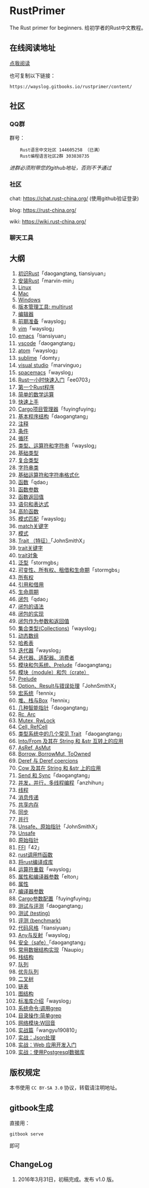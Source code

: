 # RustPrimer
The Rust primer for beginners.
给初学者的Rust中文教程。

## 在线阅读地址

[点我阅读](https://wayslog.gitbooks.io/rustprimer/content/)

也可复制以下链接：

```
https://wayslog.gitbooks.io/rustprimer/content/
```

## 社区

### QQ群

群号：
```
    Rust语言中文社区 144605258 （已满）
    Rust编程语言社区2群 303838735
```

*进群必须附带您的github地址，否则不予通过*

### 社区

chat: https://chat.rust-china.org/ (使用github验证登录)

blog: https://rust-china.org/

wiki: https://wiki.rust-china.org/

### 聊天工具

## 大纲

1. [初识Rust](./01-1st-glance/README.md)「daogangtang, tiansiyuan」
2. [安装Rust](./02-install/02-00-preface.md)「marvin-min」
  1. [Linux](./02-install/02-01-install_rust_on_linux.md)
  2. [Mac](./02-install/02-02-install_rust_on_mac_os.md)
  3. [Windows](./02-install/02-03-install_rust_on_windows.md)
  4. [版本管理工具: multirust](./02-install/02-04-multirust.md)
3. [编辑器](./03-editors/03-00-preface.md)
  1. [前期准备](./03-editors/03-01-before.md)「wayslog」
  1. [vim](./03-editors/03-02-vim.md)「wayslog」
  2. [emacs](./03-editors/03-03-emacs.md)「tiansiyuan」
  3. [vscode](./03-editors/03-04-vscode.md)「daogangtang」
  4. [atom](./03-editors/03-05-atom.md)「wayslog」
  6. [sublime](./03-editors/03-06-sublime.md)「domty」
  7. [visual studio](./03-editors/03-07-visualstudio.md)「marvinguo」
  9. [spacemacs](./03-editors/03-10-spacemacs.md)「wayslog」
4. [Rust一小时快速入门](./04-quickstart/04-00-intro.md)「ee0703」
  1. [第一个Rust程序](./04-quickstart/04-01-hello-world.md)
  2. [简单的数学运算](./04-quickstart/04-02-basic-math.md)
  3. [快速上手](./04-quickstart/04-03-cheet-sheet.md)  
5. [Cargo项目管理器](./05-cargo-projects-manager/05-cargo-projects-manager.md)「fuyingfuying」
6. [基本程序结构](./06-flow/06-00-preface.md)「daogangtang」
  1. [注释](./06-flow/06-01-comment.md)
  2. [条件](./06-flow/06-02-condition.md)
  3. [循环](./06-flow/06-03-repeatition.md)
7. [类型、运算符和字符串](07-type/07-00-preface.md)「wayslog」
  1. [基础类型](07-type/07-01-types.md)
  2. [复合类型](07-type/07-02-compound-types.md)
  2. [字符串类](07-type/07-03-strings.md)
  4. [基础运算符和字符串格式化](07-type/07-04-operator-and-format.md)
8. [函数](./08-function/08-00-overview.md)「qdao」
  1. [函数参数](./08-function/08-01-arguement.md)
  2. [函数返回值](./08-function/08-02-return_value.md)
  3. [语句和表达式](08-function/08-03-statement_expression.md)
  4. [高阶函数](08-function/08-04-high_order_function.md)
9. [模式匹配](09-match/09-00-overview.md)「wayslog」
  1. [match关键字](09-match/09-01-match.md)
  2. [模式](09-match/09-02-pattern.md)
10. [Trait （特征）](10-trait/10-00-overview.md)「JohnSmithX」
  1. [trait关键字](10-trait/10-01-trait.md)
  2. [trait对象](10-trait/10-02-trait-object.md)
11. [泛型](11-generics/11-01-generics.md)「stormgbs」
12. [可变性、所有权、租借和生命期](12-ownership-system/12-00-ownership_system.md)「stormgbs」
  1. [所有权](12-ownership-system/12-01-ownership.md)
  2. [引用和借用](12-ownership-system/12-02-borrowing_references.md)
  3. [生命周期](12-ownership-system/12-03-lifetimes.md)
13. [闭包](13-closure/13-00-overview.md)「qdao」
  1. [闭包的语法](13-closure/13-01-syntax.md)
  2. [闭包的实现](13-closure/13-02-implementation.md)
  3. [闭包作为参数和返回值](13-closure/13-03-as_argument_return_value.md)
14. [集合类型(Collections)](14-collections/14-00-overview.md)「wayslog」
  1. [动态数组](14-collections/14-01-vec.md)
  2. [哈希表](14-collections/14-02-hashmap.md)
15. [迭代器](15-iterator/15-00-overview.md)「wayslog」
  1. [迭代器、适配器、消费者](15-iterator/15-01-iterator.md)
16. [模块和包系统、Prelude](16-modules/16-00-preface.md)「daogangtang」
  1. [模块（module）和包（crate）](16-modules/16-01-module.md)
  2. [Prelude](16-modules/16-02-prelude.md)
17. [Option、Result与错误处理](17-error-handling/17-01-option-result.md)「JohnSmithX」
18. [宏系统](18-macro/18-01-macro.md)「tennix」
19. [堆、栈与Box](./19-heap-stack/heap-stack.md)「tennix」
20. [几种智能指针](./20-rcarc/20-00-preface.md)「daogangtang」
  1. [Rc, Arc](./20-rcarc/20-01-rcarc.md)
  2. [Mutex, RwLock](./20-rcarc/20-02-mutex.md)
  3. [Cell, RefCell](./20-rcarc/20-03-cell.md)
21. [类型系统中的几个常见 Trait](./21-intoborrow/21-00-preface.md) 「daogangtang」
  1. [Into/From 及其在 String 和 &str 互转上的应用](./21-intoborrow/21-01-into.md)
  2. [AsRef, AsMut](./21-intoborrow/21-02-asref.md)
  3. [Borrow, BorrowMut, ToOwned](./21-intoborrow/21-03-borrow.md)
  4. [Deref 与 Deref coercions](./21-intoborrow/21-04-deref.md)
  5. [Cow 及其在 String 和 &str 上的应用](./21-intoborrow/21-05-cow.md)
22. [Send 和 Sync](./22-marker/21-01-sendsync.md)「daogangtang」
23. [并发，并行，多线程编程](./23-concurrency-parallel-threads/23-00-preface.md)「anzhihun」
  1. [线程](./23-concurrency-parallel-threads/23-01-thread.md)
  2. [消息传递](./23-concurrency-parallel-threads/23-02-message-passing.md)
  3. [共享内存](./23-concurrency-parallel-threads/23-03-share-memory.md)
  4. [同步](./23-concurrency-parallel-threads/23-04-synchronize.md)
  5. [并行](./23-concurrency-parallel-threads/23-05-parallel.md)
24. [Unsafe、原始指针](24-unsafe-rawpointer/24-00-preface.md)「JohnSmithX」
  1. [Unsafe](24-unsafe-rawpointer/24-01-unsafe.md)
  2. [原始指针](24-unsafe-rawpointer/24-02-raw-pointer.md)
25. [FFI](25-ffi/25-00-preface.md)「42」
  1. [rust调用ffi函数](25-ffi/25-01-calling-ffi-functions.md)
  2. [将rust编译成库](25-ffi/25-02-compiling-rust-to-lib.md)
26. [运算符重载](26-operator-overloading/26-01-operator.md)「wayslog」
27. [属性和编译器参数](27-attr-and-compiler-args/27-00-preface.md)「elton」
  1. [属性](27-attr-and-compiler-args/27-01-attributes.md)
  2. [编译器参数](27-attr-and-compiler-args/27-02-rustc-options.md)
28. [Cargo参数配置](28-cargo-detailed-cfg/28-01-cargo-detailed-cfg.md)「fuyingfuying」
29. [测试与评测](29-testing/29-00-preface.md)「daogangtang」
  1. [测试 (testing)](29-testing/29-01-threearchtest.md)
  2. [评测 (benchmark)](29-testing/29-02-bench.md)
30. [代码风格](30-coding-style/30-01-style.md)「tiansiyuan」
31. [Any与反射](31-any/31-01-any.md)「wayslog」
32. [安全（safe）](32-safe/32-01-safe.md)「daogangtang」
33. [常用数据结构实现](33-data-structure/33-00-preface.md)「Naupio」
  1. [栈结构](33-data-structure/33-01-stack.md)
  2. [队列](33-data-structure/33-02-queue.md)
  3. [优先队列](33-data-structure/33-03-priority_queue.md)
  4. [二叉树](33-data-structure/33-04-binary_tree.md)
  5. [链表](33-data-structure/33-05-linked_list.md)
  6. [图结构](33-data-structure/33-06-graph.md)
34. [标准库介绍](34-std/34-00-overview.md)「wayslog」
  1. [系统命令:调用grep](34-std/34-01-process.md)
  2. [目录操作:简单grep](34-std/34-02-fs-and-path.md)
  3. [网络模块:W回音](34-std/34-03-net.md)
35. [实战篇](35-action/35-00-preface.md)「wangyu190810」
  1. [实战：Json处理](35-action/json_data/readme.md)
  2. [实战：Web 应用开发入门](35-action/mysite/readme.md)
  3. [实战：使用Postgresql数据库](35-action/db/readme.md)

## 版权规定

本书使用 `CC BY-SA 3.0` 协议，转载请注明地址。

## gitbook生成

直接用：

```
gitbook serve
```

即可

## ChangeLog

1. 2016年3月31日，初稿完成。发布 v1.0 版。
